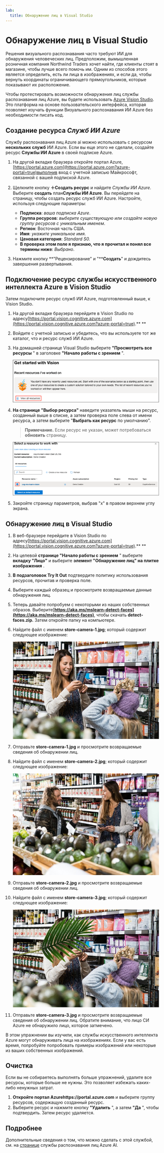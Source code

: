 ```yaml
---
lab:
  title: Обнаружение лиц в Visual Studio
---
```


# Обнаружение лиц в Visual Studio

Решения визуального распознавания часто требуют ИИ для обнаружения человеческих лиц. Предположим, вымышленная розничная компания Northwind Traders хочет найти, где клиенты стоят в магазине, чтобы лучше всего помочь им. Одним из способов этого является определить, есть ли лица в изображениях, и если да, чтобы вернуть координаты ограничивающего прямоугольников, которые показывают их расположение.

Чтобы протестировать возможности обнаружения лиц службы распознавания лиц Azure, вы будете использовать [Azure Vision Studio](https://portal.vision.cognitive.azure.com/). Это платформа на основе пользовательского интерфейса, которая позволяет изучать функции Визуального распознавания ИИ Azure без необходимости писать код.

## Создание ресурса *Служб ИИ Azure*

Службу распознавания лиц Azure ai можно использовать с ресурсом **нескольких служб** ИИ Azure. Если вы еще этого не сделали, создайте ресурс **Службы ИИ Azure** в своей подписке Azure.

1. На другой вкладке браузера откройте портал Azure, [https://portal.azure.com](https://portal.azure.com?azure-portal=true)выполнив вход с учетной записью Майкрософт, связанной с вашей подпиской Azure.

1. Щелкните кнопку **＋Создать ресурс** и найдите *Службы ИИ Azure*. Выберите **создать** план**Службы ИИ Azure**. Вы перейдете на страницу, чтобы создать ресурс служб ИИ Azure. Настройте, используя следующие параметры:
    - **Подписка**: *ваша подписка Azure*.
    - **Группа ресурсов**: *выберите существующую или создайте новую группу ресурсов с уникальным именем*.
    - **Регион**: Восточная часть США.
    - **Имя**: *укажите уникальное имя*.
    - **Ценовая категория**: *Standard S0.*
    - **В проверка этом поле я признаю, что я прочитал и понял все термины ниже**: *Выбрано*.

1. Нажмите кнопку **"Рецензирование" и "****Создать**" и дождитесь завершения развертывания.

## Подключение ресурс службы искусственного интеллекта Azure в Vision Studio

Затем подключите ресурс служб ИИ Azure, подготовленный выше, к Vision Studio.

1. На другой вкладке браузера перейдите в Vision Studio по адресу[https://portal.vision.cognitive.azure.com](https://portal.vision.cognitive.azure.com?azure-portal=true).** **

1. Войдите с учетной записью и убедитесь, что вы используете тот же каталог, что и ресурс служб ИИ Azure.

1. На домашней странице Visual Studio выберите **"Просмотреть все ресурсы** " в заголовке **"Начало работы с зрением** ".

    ![Ссылка на просмотр всех ресурсов выделена в разделе "Начало работы с Зрением" в Visual Studio.](./media/analyze-images-vision/vision-resources.png)

1. **На странице "Выбор ресурса"** наведите указатель мыши на ресурс, созданный выше в списке, а затем проверка поле слева от имени ресурса, а затем выберите "**Выбрать как ресурс** по умолчанию".

    > **Примечание.** Если ресурс не указан, может потребоваться **обновить** страницу.

    ![Ресурс Select to work dialog отображается с выделенным ресурсом cog-ms-learn-vision-SUFFIX Cognitive Services и проверка. Выделена кнопка "Выбрать как ресурс по умолчанию".](./media/analyze-images-vision/default-resource.png)

1. Закройте страницу параметров, выбрав "x" в правом верхнем углу экрана.

## Обнаружение лиц в Visual Studio 

1. В веб-браузере перейдите в Vision Studio по адресу[https://portal.vision.cognitive.azure.com](https://portal.vision.cognitive.azure.com?azure-portal=true).** **

1. На целевой **странице "Начало работы с зрением** " выберите **вкладку "Лицо"** и выберите **элемент "Обнаружение лиц" на плитке изображения** .

1. **В подзаголовок Try It Out** подтвердите политику использования ресурсов, прочитав и проверка поле.  

1. Выберите каждый образец и просмотрите возвращаемые данные обнаружения лиц.

1. Теперь давайте попробуем с некоторыми из наших собственных образов. Выберите[**https://aka.ms/mslearn-detect-faces](https://aka.ms/mslearn-detect-faces)**, чтобы скачать **detect-faces.zip.** Затем откройте папку на компьютере.

1. Найдите файл с именем **store-camera-1.jpg**; который содержит следующее изображение:

    ![Изображение людей в магазине.](./media/create-face-solutions/store-camera-1.jpg)

1. Отправьте **store-camera-1.jpg** и просмотрите возвращаемые сведения об обнаружении лиц.

1. Найдите файл с именем **store-camera-2.jpg**; который содержит следующее изображение:

    ![Изображение большего числа людей в магазине.](./media/create-face-solutions/store-camera-2.jpg)

1. Отправьте **store-camera-2.jpg** и просмотрите возвращаемые сведения об обнаружении лиц.

1. Найдите файл с именем **store-camera-3.jpg**; который содержит следующее изображение:

    ![Изображение людей в магазине с растением, скрывающим лицо.](./media/create-face-solutions/store-camera-3.jpg)

1. Отправьте **store-camera-3.jpg** и просмотрите возвращаемые сведения об обнаружении лиц. Обратите внимание, что лицо СИ Azure не обнаружило лицо, которое затмечено.

В этом упражнении вы изучили, как службы искусственного интеллекта Azure могут обнаруживать лица на изображениях. Если у вас есть время, попробуйте попробовать примеры изображений или некоторые из ваших собственных изображений.

## Очистка

Если вы не собираетесь выполнять больше упражнений, удалите все ресурсы, которые больше не нужны. Это позволяет избежать каких-либо ненужных затрат.

1. **Откройте портал Azurehttps://portal.azure.com** [](https://portal.azure.com?azure-portal=true) и выберите группу ресурсов, содержащую созданный ресурс.
1. Выберите ресурс и нажмите кнопку **"Удалить** ", а затем **"Да** ", чтобы подтвердить. Затем ресурс удаляется.

## Подробнее

Дополнительные сведения о том, что можно сделать с этой службой, см. на [странице](https://learn.microsoft.com/azure/ai-services/computer-vision/overview-identity) службы распознавания лиц Azure AI.
